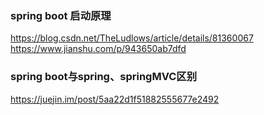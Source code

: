 ### spring boot 启动原理

https://blog.csdn.net/TheLudlows/article/details/81360067
https://www.jianshu.com/p/943650ab7dfd

### spring boot与spring、springMVC区别
https://juejin.im/post/5aa22d1f51882555677e2492